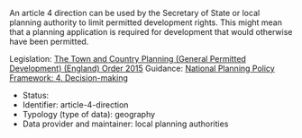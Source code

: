 An article 4 direction can be used by the Secretary of State or local planning authority to limit permitted development rights. This might mean that a planning application is required for development that would otherwise have been permitted. 

Legislation: [The Town and Country Planning (General Permitted Development) (England) Order 2015](https://www.legislation.gov.uk/uksi/2015/596/article/4/made)
Guidance: [National Planning Policy Framework: 4. Decision-making](https://www.gov.uk/guidance/national-planning-policy-framework/4-decision-making#planning-conditions-and-obligations)

* Status: 
* Identifier: article-4-direction
* Typology (type of data): geography
* Data provider and maintainer: local planning authorities
